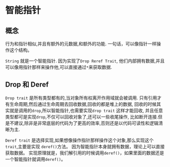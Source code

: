 
# 智能指针

## 概念

行为和指针相似,并且有额外的元数据,和额外的功能.
一句话，可以像指针一样操作这个结构。

`String` 就是一个智能指针. 因为实现了`Drop Reref Trait`,
他们内部拥有数据,并且可以像用指针那样来操作他,可以直接通过`*`来获取数据.


## Drop 和 Deref
`Drop trait` 是所有类型都有的,当对象所有权离开作用域就会被调用.
只有引用才有生命周期,然后通过生命周期去回收数据,回收的都是堆上的数据, 
回收的时候其实就是调用的`drop`,所以智能指针,也需要实现`drop trait`
这样才能回收, 并且任意类型都可是实现`drop`,不仅可以回收对象了,还可以一些收尾操作,
比如断开连接.但是不建议,除非是非常底层的代码为了更高的效率,否则还是以代码可读性和逻辑清晰为主.

`Deref trait` 是选择实现,如果想像操作指针那样操作这个对象,那么实现这个`trait`,主要是实现
`deref()`方法。
因为智能指针本身就拥有数据，理论上可以直接获取数据。
实现原理就是，我们解引用的时候调用`deref()`，如果里面的数据还是一个智能指针就调用`deref()`。